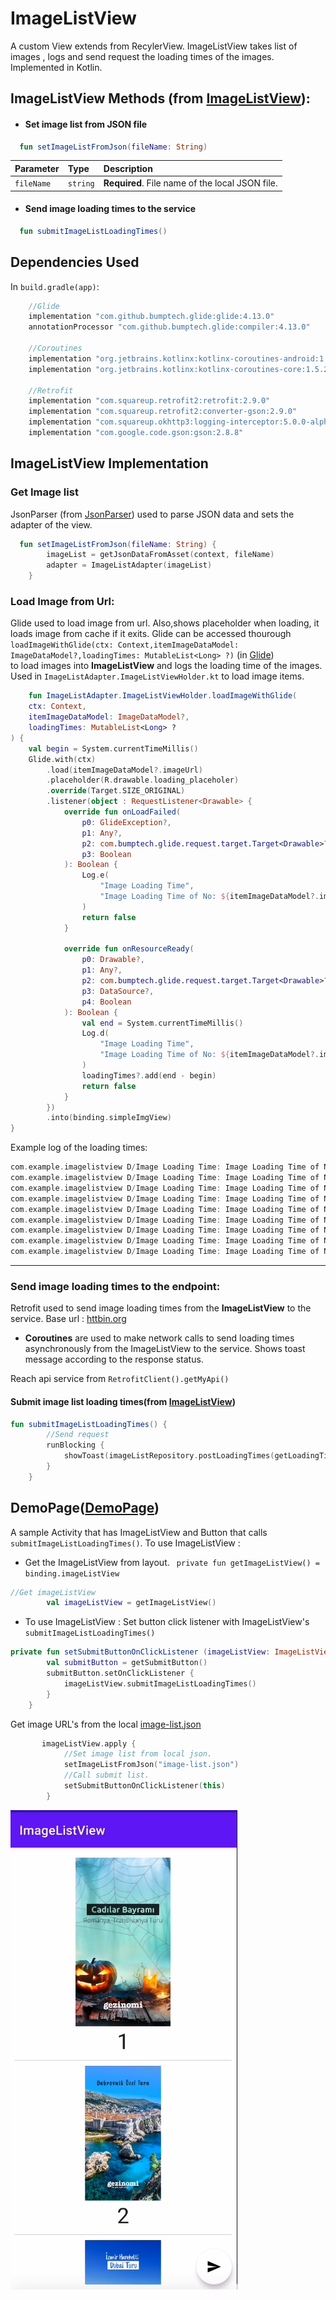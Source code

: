 # **ImageListView**
A custom View extends from RecylerView. ImageListView takes list of images , logs and send request the loading times of the images. Implemented in Kotlin.
## ImageListView Methods (from [ImageListView](/app/src/main/java/com/example/imagelistview/view/presentation/ImageListView.kt)):

* #### Set image list from JSON file

```kotlin
  fun setImageListFromJson(fileName: String)
```

| Parameter | Type     | Description                |
| :-------- | :------- | :------------------------- |
| `fileName`| `string`| **Required**. File name of the local JSON file. |

* #### Send image loading times to the service

```kotlin
  fun submitImageListLoadingTimes()
```

## Dependencies Used
In `build.gradle(app)`:
```kotlin
    //Glide
    implementation "com.github.bumptech.glide:glide:4.13.0"
    annotationProcessor "com.github.bumptech.glide:compiler:4.13.0"
    
    //Coroutines
    implementation "org.jetbrains.kotlinx:kotlinx-coroutines-android:1.6.0"
    implementation "org.jetbrains.kotlinx:kotlinx-coroutines-core:1.5.2"

    //Retrofit
    implementation "com.squareup.retrofit2:retrofit:2.9.0"
    implementation "com.squareup.retrofit2:converter-gson:2.9.0"
    implementation "com.squareup.okhttp3:logging-interceptor:5.0.0-alpha.2"
    implementation "com.google.code.gson:gson:2.8.8"

```
## ImageListView Implementation
### Get Image list
JsonParser (from [JsonParser](/app/src/main/java/com/example/imagelistview/view/util/JsonParser.kt)) used to parse JSON data and sets the adapter of the view.
```kotlin
  fun setImageListFromJson(fileName: String) {
        imageList = getJsonDataFromAsset(context, fileName)
        adapter = ImageListAdapter(imageList)
    }
  ```
### Load Image from Url:
Glide used to load image from url. Also,shows placeholder when loading, it loads image from cache if it exits.
Glide can be accessed thourough </br>
`loadImageWithGlide(ctx: Context,itemImageDataModel: ImageDataModel?,loadingTimes: MutableList<Long> ?)` (in [Glide](/app/src/main/java/com/example/imagelistview/view/util/Glide.kt)) </br>
to load images into **ImageListView** and logs the loading time of the images. Used in `ImageListAdapter.ImageListViewHolder.kt` to load image items.
```kotlin
    fun ImageListAdapter.ImageListViewHolder.loadImageWithGlide(
    ctx: Context,
    itemImageDataModel: ImageDataModel?,
    loadingTimes: MutableList<Long> ?
) {
    val begin = System.currentTimeMillis()
    Glide.with(ctx)
        .load(itemImageDataModel?.imageUrl)
        .placeholder(R.drawable.loading_placeholer)
        .override(Target.SIZE_ORIGINAL)
        .listener(object : RequestListener<Drawable> {
            override fun onLoadFailed(
                p0: GlideException?,
                p1: Any?,
                p2: com.bumptech.glide.request.target.Target<Drawable>?,
                p3: Boolean
            ): Boolean {
                Log.e(
                    "Image Loading Time",
                    "Image Loading Time of No: ${itemImageDataModel?.imageId} Failed"
                )
                return false
            }

            override fun onResourceReady(
                p0: Drawable?,
                p1: Any?,
                p2: com.bumptech.glide.request.target.Target<Drawable>?,
                p3: DataSource?,
                p4: Boolean
            ): Boolean {
                val end = System.currentTimeMillis()
                Log.d(
                    "Image Loading Time",
                    "Image Loading Time of No: ${itemImageDataModel?.imageId}: ${end - begin} milliseconds"
                )
                loadingTimes?.add(end - begin)
                return false
            }
        })
        .into(binding.simpleImgView)
}

```
Example log of the loading times:
```kotlin
com.example.imagelistview D/Image Loading Time: Image Loading Time of No: 1: 153 milliseconds
com.example.imagelistview D/Image Loading Time: Image Loading Time of No: 2: 110 milliseconds
com.example.imagelistview D/Image Loading Time: Image Loading Time of No: 3: 101 milliseconds
com.example.imagelistview D/Image Loading Time: Image Loading Time of No: 4: 93 milliseconds
com.example.imagelistview D/Image Loading Time: Image Loading Time of No: 5: 86 milliseconds
com.example.imagelistview D/Image Loading Time: Image Loading Time of No: 6: 101 milliseconds
com.example.imagelistview D/Image Loading Time: Image Loading Time of No: 7: 119 milliseconds
com.example.imagelistview D/Image Loading Time: Image Loading Time of No: 8: 140 milliseconds
com.example.imagelistview D/Image Loading Time: Image Loading Time of No: 9: 171 milliseconds
```

-----

### Send image loading times to the endpoint:
Retrofit used to send image loading times from the **ImageListView** to the service.
Base url : [httbin.org](https://httpbin.org/)
* **Coroutines** are used to make network calls to send loading times asynchronously from the ImageListView to the service. Shows toast message according to the response status.


Reach api service from `RetrofitClient().getMyApi()`
#### Submit image list loading times(from [ImageListView](/app/src/main/java/com/example/imagelistview/view/presentation/ImageListView.kt))
```kotlin
fun submitImageListLoadingTimes() {
        //Send request
        runBlocking {
            showToast(imageListRepository.postLoadingTimes(getLoadingTimes()))
        }
    }
```
## DemoPage([DemoPage](/app/src/main/java/com/example/imagelistview/DemoPage.kt))
A sample Activity that has ImageListView and Button that calls `submitImageListLoadingTimes()`.
To use ImageListView :
* Get the ImageListView from layout.
  ` private fun getImageListView() = binding.imageListView`
```kotlin
//Get imageListView
        val imageListView = getImageListView()
```
* To use ImageListView :
  Set button click listener with ImageListView's `submitImageListLoadingTimes()`
```kotlin
private fun setSubmitButtonOnClickListener (imageListView: ImageListView){
        val submitButton = getSubmitButton()
        submitButton.setOnClickListener {
            imageListView.submitImageListLoadingTimes()
        }
    }
```
Get image URL's from the local [image-list.json](app/src/main/assets/image-list.json)
```kotlin
       imageListView.apply {
            //Set image list from local json.
            setImageListFromJson("image-list.json")
            //Call submit list.
            setSubmitButtonOnClickListener(this)
        }
```
![sample_image](DemoPage.png "DemoPage")
